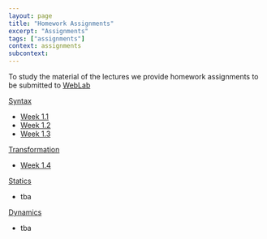 ```yaml
---
layout: page
title: "Homework Assignments"
excerpt: "Assignments"
tags: ["assignments"]
context: assignments
subcontext:
---
```


To study the material of the lectures we provide homework assignments to be submitted to [WebLab](https://weblab.tudelft.nl/cs4200/2018-2019/)

[Syntax](syntax/)

* [Week 1.1](syntax/week1.1/)
* [Week 1.2](syntax/week1.2/)
* [Week 1.3](syntax/week1.3/)

[Transformation](transformation/)

* [Week 1.4](transformation/week1.4/)

[Statics](statics/)

* tba

[Dynamics](dynamics/)

* tba
